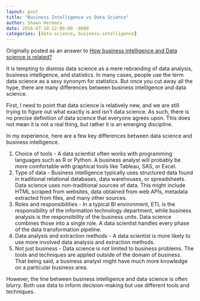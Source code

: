 ```yaml
---
layout: post
title: "Business Intelligence vs Data Science"
author: Shawn Hermans
date: 2016-07-18 12:00:00 -0600
categories: [data-science, business-intelligence]
---
```

Originally posted as an answer to [How business intelligence and Data science is related?](https://www.quora.com/How-business-intelligence-and-Data-science-is-related/answer/Shawn-Hermans?srid=hLq3)

It is tempting to dismiss data science as a mere rebranding of data analysis, business intelligence, and statistics. In many cases, people use the term data science as a sexy synonym for statistics. But once you cut away all the hype, there are many differences between business intelligence and data science.

First, I need to point that data science is relatively new, and we are still trying to figure out what exactly is and isn't data science. As such, there is no precise definition of data science that everyone agrees upon. This does not mean it is not a real thing, but rather it is an emerging discipline.

In my experience, here are a few key differences between data science and business intelligence.

1. Choice of tools - A data scientist often works with programming languages such as R or Python. A business analyst will probably be more comfortable with graphical tools like Tableau, SAS, or Excel.
2. Type of data - Business intelligence typically uses structured data found in traditional relational databases, data warehouses, or spreadsheets. Data science uses non-traditional sources of data. This might include HTML scraped from websites, data obtained from web APIs, metadata extracted from files, and many other sources.
3. Roles and responsibilities - In a typical BI environment, ETL is the responsibility of the information technology department, while business analysis is the responsibility of the business units. Data science combines those into a single role. A data scientist handles every phase of the data transformation pipeline.
4. Data analysis and extraction methods - A data scientist is more likely to use more involved data analysis and extraction methods.
5. Not just business - Data science is not limited to business problems. The tools and techniques are applied outside of the domain of business. That being said, a business analyst might have much more knowledge on a particular business area.

However, the line between business intelligence and data science is often blurry. Both use data to inform decision-making but use different tools and techniques.
